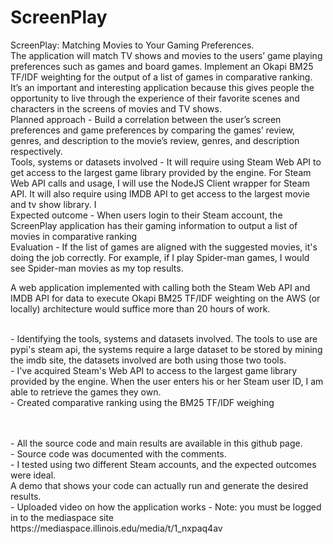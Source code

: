 # ScreenPlay

ScreenPlay: Matching Movies to Your Gaming Preferences. 
<br> The application will match TV shows and movies to the users’ game playing preferences such as games and board games. Implement an Okapi BM25 TF/IDF weighting for the output of a list of games in comparative ranking.
<br> It’s an important and interesting application because this gives people the opportunity to live through the experience of their favorite scenes and characters in the screens of movies and TV shows.
<br>Planned approach - Build a correlation between the user’s screen preferences and game preferences by comparing the games’ review, genres, and description to the movie’s review, genres, and description respectively.
<br>Tools, systems or datasets involved - It will require using Steam Web API to get access to the largest game library provided by the engine. For Steam Web API calls and usage, I will use the NodeJS Client wrapper for Steam API. It will also require using IMDB API to get access to the largest movie and tv show library. I 
<br>Expected outcome - When users login to their Steam account, the ScreenPlay application has their gaming information to output a list of movies in comparative ranking 
<br>Evaluation - If the list of games are aligned with the suggested movies, it's doing the job correctly. For example, if I play Spider-man games, I would see Spider-man movies as my top results.

A web application implemented with calling both the Steam Web API and IMDB API for data to execute Okapi BM25 TF/IDF weighting on the AWS (or locally) architecture would suffice more than 20 hours of work.

<br> - Identifying the tools, systems and datasets involved. The tools to use are pypi's steam api, the systems require a large dataset to be stored by mining the imdb site, the datasets involved are both using those two tools.
<br> - I've acquired Steam's Web API to access to the largest game library provided by the engine. When the user enters his or her Steam user ID, I am able to retrieve the games they own.
<br> - Created comparative ranking using the BM25 TF/IDF weighing

<br>
<br> - All the source code and main results are available in this github page.
<br> - Source code was documented with the comments.
<br> - I tested using two different Steam accounts, and the expected outcomes were ideal.
<br> A demo that shows your code can actually run and generate the desired results.
<br> - Uploaded video on how the application works - Note: you must be logged in to the mediaspace site
<br> https://mediaspace.illinois.edu/media/t/1_nxpaq4av
